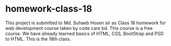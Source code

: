 # homework-class-18
This project is submitted to Md. Suhaeb Hosen sir as Class 18 homework for web development course taken by code care bd.
This course is a free course. We have already learned basics of HTML, CSS, BootStrap and PSD to HTML. This is the 18th class.
